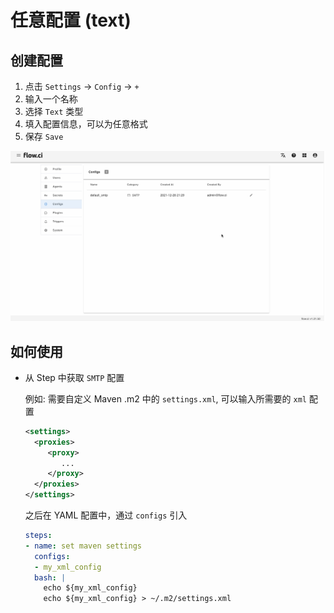 # 任意配置 (text)

## 创建配置

1. 点击 `Settings` -> `Config` -> `+`
2. 输入一个名称
3. 选择 `Text` 类型
4. 填入配置信息，可以为任意格式
5. 保存 `Save`

![create smtp](../../images/config/create_text.gif)


## 如何使用

- 从 Step 中获取 `SMTP` 配置

  例如: 需要自定义 Maven .m2 中的 `settings.xml`, 可以输入所需要的 `xml` 配置
  ```xml
  <settings>
    <proxies>
       <proxy>
          ...
       </proxy>
    </proxies>
  </settings>
  ```

  之后在 YAML 配置中，通过 `configs` 引入

  ```yaml
  steps:
  - name: set maven settings
    configs:
    - my_xml_config
    bash: |
      echo ${my_xml_config}
      echo ${my_xml_config} > ~/.m2/settings.xml
  ```